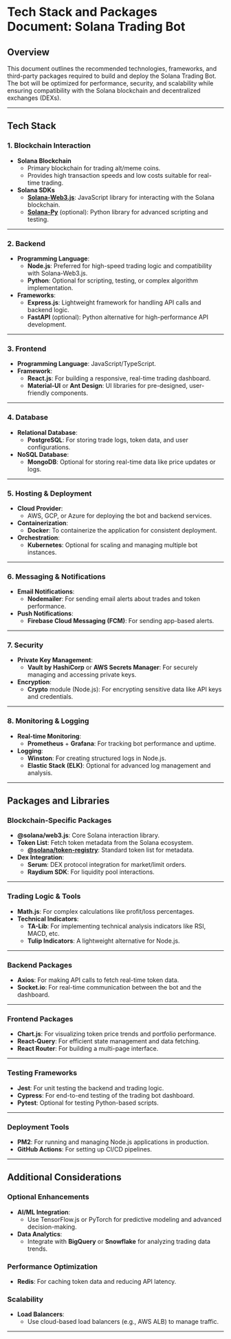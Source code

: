 # Tech Stack and Packages Document: Solana Trading Bot  

## Overview  
This document outlines the recommended technologies, frameworks, and third-party packages required to build and deploy the Solana Trading Bot. The bot will be optimized for performance, security, and scalability while ensuring compatibility with the Solana blockchain and decentralized exchanges (DEXs).  

---

## Tech Stack  

### 1. **Blockchain Interaction**  
- **Solana Blockchain**  
  - Primary blockchain for trading alt/meme coins.  
  - Provides high transaction speeds and low costs suitable for real-time trading.  
- **Solana SDKs**  
  - **[Solana-Web3.js](https://github.com/solana-labs/solana-web3.js)**: JavaScript library for interacting with the Solana blockchain.  
  - **[Solana-Py](https://github.com/michaelhly/solana-py)** (optional): Python library for advanced scripting and testing.  

---

### 2. **Backend**  
- **Programming Language**:  
  - **Node.js**: Preferred for high-speed trading logic and compatibility with Solana-Web3.js.  
  - **Python**: Optional for scripting, testing, or complex algorithm implementation.  
- **Frameworks**:  
  - **Express.js**: Lightweight framework for handling API calls and backend logic.  
  - **FastAPI** (optional): Python alternative for high-performance API development.  

---

### 3. **Frontend**  
- **Programming Language**: JavaScript/TypeScript.  
- **Framework**:  
  - **React.js**: For building a responsive, real-time trading dashboard.  
  - **Material-UI** or **Ant Design**: UI libraries for pre-designed, user-friendly components.  

---

### 4. **Database**  
- **Relational Database**:  
  - **PostgreSQL**: For storing trade logs, token data, and user configurations.  
- **NoSQL Database**:  
  - **MongoDB**: Optional for storing real-time data like price updates or logs.  

---

### 5. **Hosting & Deployment**  
- **Cloud Provider**:  
  - AWS, GCP, or Azure for deploying the bot and backend services.  
- **Containerization**:  
  - **Docker**: To containerize the application for consistent deployment.  
- **Orchestration**:  
  - **Kubernetes**: Optional for scaling and managing multiple bot instances.  

---

### 6. **Messaging & Notifications**  
- **Email Notifications**:  
  - **Nodemailer**: For sending email alerts about trades and token performance.  
- **Push Notifications**:  
  - **Firebase Cloud Messaging (FCM)**: For sending app-based alerts.  

---

### 7. **Security**  
- **Private Key Management**:  
  - **Vault by HashiCorp** or **AWS Secrets Manager**: For securely managing and accessing private keys.  
- **Encryption**:  
  - **Crypto** module (Node.js): For encrypting sensitive data like API keys and credentials.  

---

### 8. **Monitoring & Logging**  
- **Real-time Monitoring**:  
  - **Prometheus** + **Grafana**: For tracking bot performance and uptime.  
- **Logging**:  
  - **Winston**: For creating structured logs in Node.js.  
  - **Elastic Stack (ELK)**: Optional for advanced log management and analysis.  

---

## Packages and Libraries  

### Blockchain-Specific Packages  
- **@solana/web3.js**: Core Solana interaction library.  
- **Token List**: Fetch token metadata from the Solana ecosystem.  
  - **[@solana/token-registry](https://github.com/solana-labs/token-list)**: Standard token list for metadata.  
- **Dex Integration**:  
  - **Serum**: DEX protocol integration for market/limit orders.  
  - **Raydium SDK**: For liquidity pool interactions.  

---

### Trading Logic & Tools  
- **Math.js**: For complex calculations like profit/loss percentages.  
- **Technical Indicators**:  
  - **TA-Lib**: For implementing technical analysis indicators like RSI, MACD, etc.  
  - **Tulip Indicators**: A lightweight alternative for Node.js.  

---

### Backend Packages  
- **Axios**: For making API calls to fetch real-time token data.  
- **Socket.io**: For real-time communication between the bot and the dashboard.  

---

### Frontend Packages  
- **Chart.js**: For visualizing token price trends and portfolio performance.  
- **React-Query**: For efficient state management and data fetching.  
- **React Router**: For building a multi-page interface.  

---

### Testing Frameworks  
- **Jest**: For unit testing the backend and trading logic.  
- **Cypress**: For end-to-end testing of the trading bot dashboard.  
- **Pytest**: Optional for testing Python-based scripts.  

---

### Deployment Tools  
- **PM2**: For running and managing Node.js applications in production.  
- **GitHub Actions**: For setting up CI/CD pipelines.  

---

## Additional Considerations  

### Optional Enhancements  
- **AI/ML Integration**:  
  - Use TensorFlow.js or PyTorch for predictive modeling and advanced decision-making.  
- **Data Analytics**:  
  - Integrate with **BigQuery** or **Snowflake** for analyzing trading data trends.  

### Performance Optimization  
- **Redis**: For caching token data and reducing API latency.  

### Scalability  
- **Load Balancers**:  
  - Use cloud-based load balancers (e.g., AWS ALB) to manage traffic.  

---